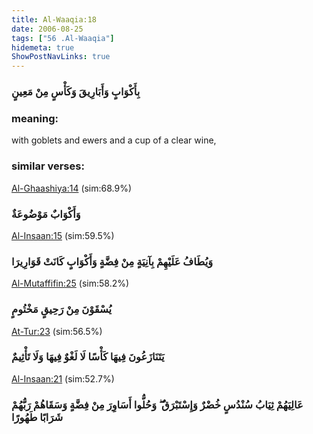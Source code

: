 ```yaml
---
title: Al-Waaqia:18
date: 2006-08-25
tags: ["56 .Al-Waaqia"]
hidemeta: true 
ShowPostNavLinks: true 
---
```

### بِأَكْوَابٍ وَأَبَارِيقَ وَكَأْسٍ مِنْ مَعِينٍ
### meaning: 
with goblets and ewers and a cup of a clear wine,
### similar verses: 

[Al-Ghaashiya:14](/88/14) (sim:68.9%)

### وَأَكْوَابٌ مَوْضُوعَةٌ

[Al-Insaan:15](/76/15) (sim:59.5%)

### وَيُطَافُ عَلَيْهِمْ بِآنِيَةٍ مِنْ فِضَّةٍ وَأَكْوَابٍ كَانَتْ قَوَارِيرَا

[Al-Mutaffifin:25](/83/25) (sim:58.2%)

### يُسْقَوْنَ مِنْ رَحِيقٍ مَخْتُومٍ

[At-Tur:23](/52/23) (sim:56.5%)

### يَتَنَازَعُونَ فِيهَا كَأْسًا لَا لَغْوٌ فِيهَا وَلَا تَأْثِيمٌ

[Al-Insaan:21](/76/21) (sim:52.7%)

### عَالِيَهُمْ ثِيَابُ سُنْدُسٍ خُضْرٌ وَإِسْتَبْرَقٌ ۖ وَحُلُّوا أَسَاوِرَ مِنْ فِضَّةٍ وَسَقَاهُمْ رَبُّهُمْ شَرَابًا طَهُورًا
